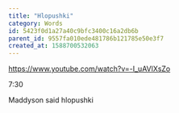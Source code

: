 ```yaml
---
title: "Hlopushki"
category: Words
id: 5423f0d1a27a40c9bfc3400c16a2db6b
parent_id: 9557fa010ede481786b121785e50e3f7
created_at: 1588700532063
---
```


https://www.youtube.com/watch?v=-I_uAVlXsZo

7:30

Maddyson said hlopushki
                